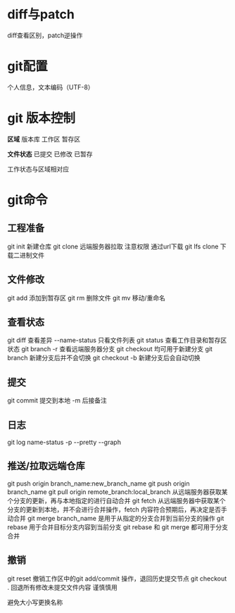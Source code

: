 # diff与patch
diff查看区别，patch逆操作
# git配置
个人信息，文本编码（UTF-8）
# git 版本控制
**区域**
版本库
工作区
暂存区

**文件状态**
已提交
已修改
已暂存

工作状态与区域相对应
# git命令
## 工程准备
git init 新建仓库
git clone 远端服务器拉取
	注意权限
	通过url下载
	git lfs clone 下载二进制文件
## 文件修改
git add 添加到暂存区
git rm 删除文件
git mv 移动/重命名
## 查看状态
git diff 查看差异
	--name-status 只看文件列表
git status 查看工作目录和暂存区状态
git branch 
	-r 查看远端服务器分支
git checkout 
	均可用于新建分支
	git branch 新建分支后并不会切换
	git checkout -b 新建分支后会自动切换
	
## 提交
git commit 提交到本地
	-m 后接备注
## 日志

git log 
	name-status
	-p
	--pretty
	--graph
## 推送/拉取远端仓库
git push origin branch_name:new_branch_name
git push origin branch_name
git pull origin remote_branch:local_branch
从远端服务器获取某个分支的更新，再与本地指定的进行自动合并
git fetch 
从远端服务器中获取某个分支的更新到本地，并不会进行合并操作，fetch 内容符合预期后，再决定是否手动合并
git merge branch_name 是用于从指定的分支合并到当前分支的操作
git rebase 用于合并目标分支内容到当前分支
git rebase 和 git merge 都可用于分支合并

## 撤销
git reset 撤销工作区中的git add/commit 操作，退回历史提交节点
git checkout . 回退所有修改未提交文件内容  谨慎慎用



避免大小写更换名称
